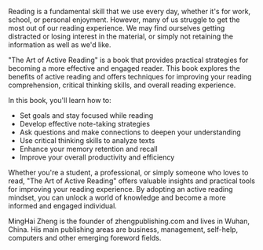 
Reading is a fundamental skill that we use every day, whether it's for work, school, or personal enjoyment. However, many of us struggle to get the most out of our reading experience. We may find ourselves getting distracted or losing interest in the material, or simply not retaining the information as well as we'd like.

"The Art of Active Reading" is a book that provides practical strategies for becoming a more effective and engaged reader. This book explores the benefits of active reading and offers techniques for improving your reading comprehension, critical thinking skills, and overall reading experience.

In this book, you'll learn how to:

* Set goals and stay focused while reading
* Develop effective note-taking strategies
* Ask questions and make connections to deepen your understanding
* Use critical thinking skills to analyze texts
* Enhance your memory retention and recall
* Improve your overall productivity and efficiency

Whether you're a student, a professional, or simply someone who loves to read, "The Art of Active Reading" offers valuable insights and practical tools for improving your reading experience. By adopting an active reading mindset, you can unlock a world of knowledge and become a more informed and engaged individual.

MingHai Zheng is the founder of zhengpublishing.com and lives in Wuhan, China. His main publishing areas are business, management, self-help, computers and other emerging foreword fields.
